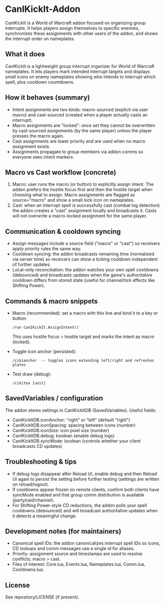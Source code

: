 # CanIKickIt-Addon

CanIKickIt is a World of Warcraft addon focused on organizing group interrupts.
It helps players assign themselves to specific enemies, synchronizes these
assignments with other users of the addon, and shows the interrupt order on
nameplates.

## What it does
CanIKickIt is a lightweight group interrupt organizer for World of Warcraft nameplates. It
lets players mark intended interrupt targets and displays small icons on enemy nameplates
showing who intends to interrupt which spell, plus cooldown countdowns.

## How it behaves (summary)
- Intent assignments are two kinds: macro-sourced (explicit via user macro) and cast-sourced
  (created when a player actually casts an interrupt).
- Macro assignments are "locked": once set they cannot be overwritten by cast-sourced
  assignments (by the same player) unless the player presses the macro again.
- Cast assignments are lower priority and are used when no macro assignment exists.
- Assignments propagate to group members via addon comms so everyone sees intent markers.

## Macro vs Cast workflow (concrete)
1) Macro: user runs the macro (or button) to explicitly assign intent. The addon prefers
   the hostile focus first and then the hostile target when choosing what to assign. Macro
   assignments are flagged as source="macro" and show a small lock icon on nameplates.
2) Cast: when an interrupt spell is successfully cast (combat log detection) the addon
   creates a "cast" assignment locally and broadcasts it. Casts will not overwrite a
   macro-locked assignment for the same player.

## Communication & cooldown syncing
- Assign messages include a source field ("macro" or "cast") so receivers apply priority
  rules the same way.
- Cooldown syncing: the addon broadcasts remaining time (normalized via server time) so
  receivers can show a ticking cooldown independent of further updates.
- Local-only reconciliation: the addon watches your own spell cooldowns (debounced) and
  broadcasts updates when the game's authoritative cooldown differs from stored state
  (useful for channel/tick effects like Shifting Power).

## Commands & macro snippets
- Macro (recommended): set a macro with this line and bind it to a key or button:

  `/run CanIKickIt.AssignIntent()`

  This uses hostile focus > hostile target and marks the intent as macro (locked).

- Toggle icon anchor (persisted):

  `/cikianchor  -- toggles icons extending left/right and refreshes plates`

- Test draw (debug):

  `/cikitex [unit]`

## SavedVariables / configuration
The addon stores settings in CanIKickItDB (SavedVariables). Useful fields:
- CanIKickItDB.iconAnchor: "right" or "left" (default "right")
- CanIKickItDB.iconSpacing: spacing between icons (number)
- CanIKickItDB.iconSize: icon pixel size (number)
- CanIKickItDB.debug: boolean (enable debug logs)
- CanIKickItDB.syncMode: boolean (controls whether your client broadcasts CD updates)

## Troubleshooting & tips
- If debug logs disappear after Reload UI, enable debug and then Reload UI again to
  persist the setting before further testing (settings are written on reload/logout).
- If cooldowns appear frozen on remote clients, confirm both clients have syncMode enabled
  and that group comm distribution is available (party/raid/channel).
- For Shifting Power-style CD reductions, the addon polls your spell cooldowns (debounced)
  and will broadcast authoritative updates when it detects a meaningful change.

## Development notes (for maintainers)
- Canonical spell IDs: the addon canonicalizes interrupt spell IDs so icons, CD lookups and
  comm messages use a single id for aliases.
- Priority: assignment source and timestamps are used to resolve conflicts; macro > cast.
- Files of interest: Core.lua, Events.lua, Nameplates.lua, Comm.lua, Cooldowns.lua.

## License
See repository/LICENSE (if present).
